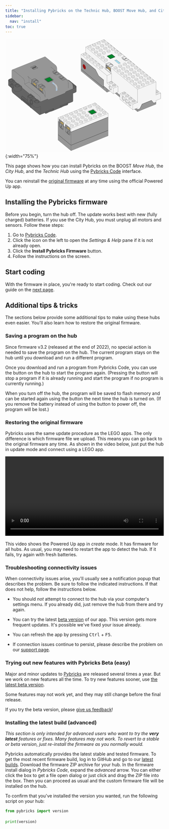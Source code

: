 ```yaml
---
title: "Installing Pybricks on the Technic Hub, BOOST Move Hub, and City Hub"
sidebar:
  nav: "install"
toc: true
---
```


![Powered Up hubs](/assets/images/powereduphubs.png){:width="75%"}

This page shows how you can install Pybricks on the BOOST *Move Hub*, the *City
Hub*, and the *Technic Hub* using the [Pybricks Code][Pybricks Code] interface.

You can reinstall the [original firmware][restoring] at any time
using the official Powered Up app.

## Installing the Pybricks firmware

Before you begin, turn the hub off. The update works best with new (fully
charged) batteries. If you use the City Hub, you must unplug all motors and 
sensors. Follow these steps:

1. Go to [Pybricks Code].
2. Click the <i class="fas fa-cog"></i> icon on the left to open the *Settings
   & Help* pane if it is not already open.
3. Click the **Install Pybricks Firmware** button.
4. Follow the instructions on the screen.

## Start coding

With the firmware in place, you're ready to start coding. Check out our guide
on the [next page](/install/running-programs/).

## Additional tips & tricks

The sections below provide some additional tips to make using these hubs even
easier. You'll also learn how to restore the original firmware.

### Saving a program on the hub

Since firmware v3.2 (released at the end of 2022), no special action is needed
to save the program on the hub. The current program stays on the hub until you
download and run a different program.

Once you download and run a program from Pybricks Code, you can use the button
on the hub to start the program again. (Pressing the button will stop a program
if it is already running and start the program if no program is currently
running.)

When you turn off the hub, the program will be saved to flash memory and can
be started again using the button the next time the hub is turned on. (If you
remove the battery instead of using the button to power off, the program will
be lost.)

### Restoring the original firmware

Pybricks uses the same update procedure as the LEGO apps. The only difference
is which firmware file we upload. This means you can go back to the original
firmware any time. As shown in the video below, just put the hub in update mode
and connect using a LEGO app.

<video controls src="/assets/videos/restore.mp4" width="100%"></video><br />

This video shows the Powered Up app in *create* mode. It has firmware for all
hubs. As usual, you may need to restart the app to detect the hub. If it fails,
try again with fresh batteries.

### Troubleshooting connectivity issues

When connectivity issues arise, you'll usually see a notification popup that
describes the problem. Be sure to follow the indicated instructions. If that
does not help, follow the instructions below.

- You should *not* attempt to connect to the hub via your computer's settings
menu. If you already did, just remove the hub from there and try again.

- You can try the latest [beta version][Pybricks Beta] of our app.
  This version gets more frequent updates. It's possible we've fixed your
  issue already.

- You can refresh the app by pressing <kbd>Ctrl</kbd> + <kbd>F5</kbd>.

- If connection issues continue to persist, please describe the problem on
  our [support page][support page].

### Trying out new features with Pybricks Beta (easy)

Major and minor updates to [Pybricks][Pybricks Code] are released several times
a year. But we work on new features all the time. To try new features sooner,
use [the latest beta version][Pybricks Beta].

Some features may not work yet, and they may still change before the final
release.

If you try the beta version, please [give us feedback][support page]!

### Installing the latest build (advanced)

*This section is only intended for advanced users who want to try the **very
latest** features or fixes. Many features may not work. To revert
to a stable or beta version, just re-install the firmware as you normally
would.*

Pybricks automatically provides the latest stable and tested firmware.
To get the most recent firmware build, log in to GitHub and go to
our [latest builds].
Download the firmware ZIP archive for your hub. In the firmware install dialog
in *Pybricks Code*, expand the *advanced* arrow. You can either click the box
to get a file open dialog or just click and drag the ZIP file into the box.
Then you can proceed as usual and the custom firmware file will be installed on
the hub.

To confirm that you've installed the version you wanted, run the following
script on your hub:

```python
from pybricks import version

print(version)
```

[restoring]: #restoring-the-original-firmware
[latest builds]: https://nightly.link/pybricks/pybricks-micropython/workflows/build/master
[support page]: https://github.com/orgs/pybricks/discussions
[Pybricks Code]: https://code.pybricks.com
[Pybricks Beta]: https://beta.pybricks.com
[Google Chrome]: https://www.google.com/chrome/
[Microsoft Edge]: https://www.microsoft.com/edge

